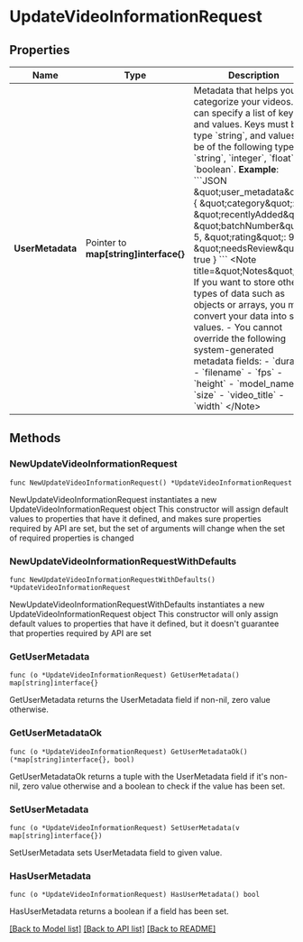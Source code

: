 # UpdateVideoInformationRequest

## Properties

Name | Type | Description | Notes
------------ | ------------- | ------------- | -------------
**UserMetadata** | Pointer to **map[string]interface{}** | Metadata that helps you categorize your videos. You can specify a list of keys and values. Keys must be of type &#x60;string&#x60;, and values can be of the following types: &#x60;string&#x60;, &#x60;integer&#x60;, &#x60;float&#x60; or &#x60;boolean&#x60;.  **Example**: &#x60;&#x60;&#x60;JSON \&quot;user_metadata\&quot;: {   \&quot;category\&quot;: \&quot;recentlyAdded\&quot;,   \&quot;batchNumber\&quot;: 5,   \&quot;rating\&quot;: 9.3,   \&quot;needsReview\&quot;: true } &#x60;&#x60;&#x60;  &lt;Note title&#x3D;\&quot;Notes\&quot;&gt; -  If you want to store other types of data such as objects or arrays,  you must convert your data into string values. - You cannot override the following system-generated metadata fields:   - &#x60;duration&#x60;   - &#x60;filename&#x60;   - &#x60;fps&#x60;   - &#x60;height&#x60;   - &#x60;model_names&#x60;   - &#x60;size&#x60;   - &#x60;video_title&#x60;   - &#x60;width&#x60; &lt;/Note&gt;  | [optional] 

## Methods

### NewUpdateVideoInformationRequest

`func NewUpdateVideoInformationRequest() *UpdateVideoInformationRequest`

NewUpdateVideoInformationRequest instantiates a new UpdateVideoInformationRequest object
This constructor will assign default values to properties that have it defined,
and makes sure properties required by API are set, but the set of arguments
will change when the set of required properties is changed

### NewUpdateVideoInformationRequestWithDefaults

`func NewUpdateVideoInformationRequestWithDefaults() *UpdateVideoInformationRequest`

NewUpdateVideoInformationRequestWithDefaults instantiates a new UpdateVideoInformationRequest object
This constructor will only assign default values to properties that have it defined,
but it doesn't guarantee that properties required by API are set

### GetUserMetadata

`func (o *UpdateVideoInformationRequest) GetUserMetadata() map[string]interface{}`

GetUserMetadata returns the UserMetadata field if non-nil, zero value otherwise.

### GetUserMetadataOk

`func (o *UpdateVideoInformationRequest) GetUserMetadataOk() (*map[string]interface{}, bool)`

GetUserMetadataOk returns a tuple with the UserMetadata field if it's non-nil, zero value otherwise
and a boolean to check if the value has been set.

### SetUserMetadata

`func (o *UpdateVideoInformationRequest) SetUserMetadata(v map[string]interface{})`

SetUserMetadata sets UserMetadata field to given value.

### HasUserMetadata

`func (o *UpdateVideoInformationRequest) HasUserMetadata() bool`

HasUserMetadata returns a boolean if a field has been set.


[[Back to Model list]](../README.md#documentation-for-models) [[Back to API list]](../README.md#documentation-for-api-endpoints) [[Back to README]](../README.md)


